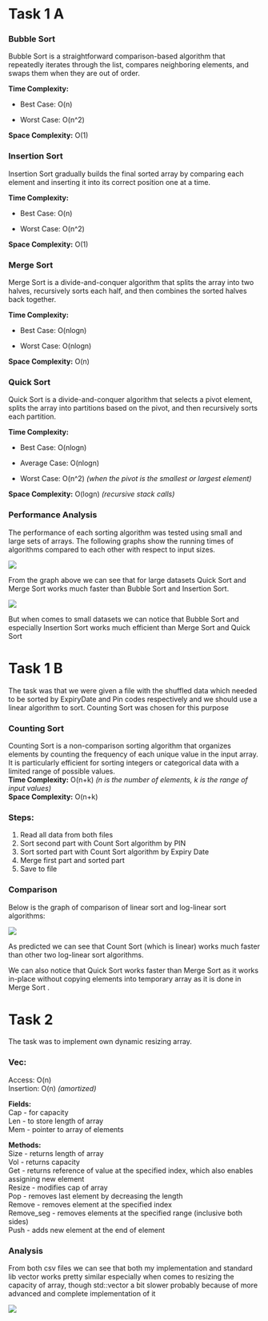 # **Task 1 A**

### Bubble Sort

Bubble Sort is a straightforward comparison-based algorithm that repeatedly iterates through the list, compares neighboring elements, and swaps them when they are out of order.

**Time Complexity:**

- Best Case: O(n)

- Worst Case: O(n^2)

**Space Complexity:** O(1)

### Insertion Sort

Insertion Sort gradually builds the final sorted array by comparing each element and inserting it into its correct position one at a time.

**Time Complexity:**

- Best Case: O(n)

- Worst Case: O(n^2)

**Space Complexity:** O(1)

### Merge Sort

Merge Sort is a divide-and-conquer algorithm that splits the array into two halves, recursively sorts each half, and then combines the sorted halves back together.

**Time Complexity:**

- Best Case: O(nlogn)

- Worst Case: O(nlogn)

**Space Complexity:** O(n)

### Quick Sort

Quick Sort is a divide-and-conquer algorithm that selects a pivot element, splits the array into partitions based on the pivot, and then recursively sorts each partition.

**Time Complexity:**

- Best Case: O(nlogn)

- Average Case: O(nlogn)

- Worst Case: O(n^2) _(when the pivot is the smallest or largest element)_

**Space Complexity:** O(logn) _(recursive stack calls)_

### Performance Analysis

The performance of each sorting algorithm was tested using small and large sets of arrays. The following graphs show the running times of algorithms compared to each other with respect to input sizes.  

![](results/sorting_algos_performance_overall.png)

From the graph above we can see that for large datasets Quick Sort and Merge Sort works much faster than Bubble Sort and Insertion Sort.

![](results/sorting_algos_performance_small_sizes_.png)

But when comes to small datasets we can notice that Bubble Sort and especially Insertion Sort works much efficient than Merge Sort and Quick Sort

# **Task 1 B**

The task was that we were given a file with the shuffled data which needed to be sorted by ExpiryDate and Pin codes respectively and we should use a linear algorithm to sort. Counting Sort was chosen for this purpose

### Counting Sort

Counting Sort is a non-comparison sorting algorithm that organizes elements by counting the frequency of each unique value in the input array. It is particularly efficient for sorting integers or categorical data with a limited range of possible values.  
**Time Complexity:** O(n+k) _(n is the number of elements, k is the range of input values)_  
**Space Complexity:** O(n+k)

### Steps:

1. Read all data from both files
2. Sort second part with Count Sort algorithm by PIN
3. Sort sorted part with Count Sort algorithm by Expiry Date
4. Merge first part and sorted part
5. Save to file

### Comparison

Below is the graph of comparison of linear sort and log-linear sort algorithms:

![](results/linear_sort_algo_comparision.png)

As predicted we can see that Count Sort (which is linear) works much faster than other two log-linear sort algorithms.

We can also notice that Quick Sort works faster than Merge Sort as it works in-place without copying elements into temporary array as it is done in Merge Sort .

# **Task 2**

The task was to implement own dynamic resizing array.

### Vec:

Access: O(n)  
Insertion: O(n) _(amortized)_

**Fields:**  
Cap \- for capacity  
Len \- to store length of array  
Mem \- pointer to array of elements

**Methods:**  
Size \- returns length of array  
Vol \- returns capacity  
Get \- returns reference of value at the specified index, which also enables assigning new element  
Resize \- modifies cap of array  
Pop \- removes last element by decreasing the length  
Remove \- removes element at the specified index  
Remove_seg \- removes elements at the specified range (inclusive both sides)  
Push \- adds new element at the end of element

### Analysis

From both csv files we can see that both my implementation and standard lib vector works pretty similar especially when comes to resizing the capacity of array, though std::vector a bit slower probably because of more advanced and complete implementation of it  

![](results/MyVecVsStdVec.png)
